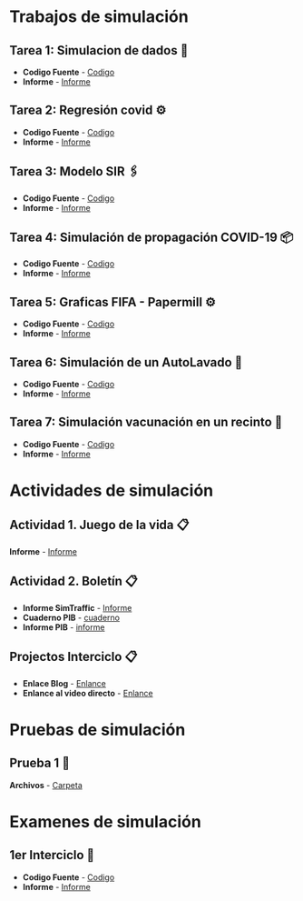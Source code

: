 # Trabajos de simulación

## Tarea 1: Simulacion de dados 🚀

* **Codigo Fuente** - [Codigo](https://github.com/angelichazu/Trabajos---Simulacion/tree/main/Simulacion)
* **Informe** - [Informe](https://github.com/angelichazu/Trabajos---Simulacion/blob/main/Simulacion/Simulaci%C3%B3n%20de%20lanzamiento%20de%20dados.pdf)


## Tarea 2: Regresión covid ⚙️

* **Codigo Fuente** - [Codigo](https://github.com/angelichazu/Trabajos---Simulacion/blob/main/RegresionCovid/RegresionCovid.ipynb)
* **Informe** - [Informe](https://github.com/angelichazu/Trabajos---Simulacion/blob/main/Tarea4/Simulaci%C3%B3n%20de%20propagaci%C3%B3n%20COVID-19.pdf)


## Tarea 3: Modelo SIR 🖇️

* **Codigo Fuente** - [Codigo](https://github.com/angelichazu/Trabajos---Simulacion/blob/main/Tarea4/SimulacionCovid.py)
* **Informe** - [Informe](https://github.com/angelichazu/Trabajos---Simulacion/blob/main/Tarea4/Simulaci%C3%B3n%20de%20propagaci%C3%B3n%20COVID-19.pdf)


## Tarea 4: Simulación de propagación COVID-19 📦

* **Codigo Fuente** - [Codigo](https://github.com/angelichazu/Trabajos---Simulacion/blob/main/Tarea4/SimulacionCovid.py)
* **Informe** - [Informe](https://github.com/angelichazu/Trabajos---Simulacion/blob/main/Tarea4/Simulaci%C3%B3n%20de%20propagaci%C3%B3n%20COVID-19.pdf)

## Tarea 5: Graficas FIFA - Papermill ⚙️

* **Codigo Fuente** - [Codigo](https://github.com/angelichazu/Trabajos---Simulacion/tree/main/TareaGraficos)
* **Informe** - [Informe](https://github.com/angelichazu/Trabajos---Simulacion/blob/main/TareaGraficos/TareaFifa.pdf)

## Tarea 6: Simulación de un AutoLavado 🔩

* **Codigo Fuente** - [Codigo](https://github.com/angelichazu/Trabajos---Simulacion/blob/main/Tarea6/Tarea6.ipynb)
* **Informe** - [Informe](https://github.com/angelichazu/Trabajos---Simulacion/blob/main/Tarea6/Tarea6.pdf)


## Tarea 7: Simulación vacunación en un recinto 📄

* **Codigo Fuente** - [Codigo](https://github.com/angelichazu/Trabajos---Simulacion/blob/main/Tarea7/Tarea7.ipynb)
* **Informe** - [Informe](https://github.com/angelichazu/Trabajos---Simulacion/blob/main/Tarea7/Tarea7.pdf)

# Actividades de simulación

## Actividad 1. Juego de la vida 📋

**Informe** - [Informe](https://github.com/angelichazu/Trabajos---Simulacion/blob/main/Vida.pdf)

## Actividad 2. Boletín 📋

* **Informe SimTraffic** - [Informe](https://github.com/angelichazu/Trabajos---Simulacion/blob/main/SIM.pdf)
* **Cuaderno PIB** - [cuaderno](https://github.com/angelichazu/Trabajos---Simulacion/blob/main/Boletin/RegresionBoletin.ipynb)
* **Informe PIB** - [informe](https://github.com/angelichazu/Trabajos---Simulacion/blob/main/Boletin/RegresionBoletin%20(1).pdf)

## Projectos Interciclo 📋

* **Enlace Blog** - [Enlance](https://angelichazu.wixsite.com/simulacion)
* **Enlance al video directo** - [Enlance](https://www.youtube.com/watch?v=-37yGbJ32do)

# Pruebas de simulación

## Prueba 1 🚀
**Archivos** - [Carpeta](https://github.com/angelichazu/Trabajos---Simulacion/tree/main/Prueba)


# Examenes de simulación

## 1er Interciclo 📖

* **Codigo Fuente** - [Codigo](https://github.com/angelichazu/Trabajos---Simulacion/blob/main/Examen1erInterciclo/examenSimu.ipynb)
* **Informe** - [Informe](https://github.com/angelichazu/Trabajos---Simulacion/blob/main/Examen1erInterciclo/examenSimu.pdf)

